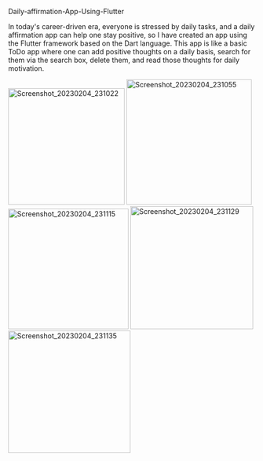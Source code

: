 Daily-affirmation-App-Using-Flutter

In today's career-driven era, everyone is stressed by daily tasks, and a daily affirmation app can help one stay positive, so I have created an app using the Flutter framework based on the Dart language. This app is like a basic ToDo app where one can add positive thoughts on a daily basis, search for them via the search box, delete them, and read those thoughts for daily motivation.

<img width="237" alt="Screenshot_20230204_231022" src="https://user-images.githubusercontent.com/105358418/216784020-2b10e915-5ff0-4d3e-a231-ab8e93ada111.png">
<img width="255" alt="Screenshot_20230204_231055" src="https://user-images.githubusercontent.com/105358418/216784022-c49720ad-b7fd-47d5-a01a-568486e7a18d.png">
<img width="245" alt="Screenshot_20230204_231115" src="https://user-images.githubusercontent.com/105358418/216784026-eef5dddc-d050-4cda-8e3e-7ac194f7f99c.png">
<img width="250" alt="Screenshot_20230204_231129" src="https://user-images.githubusercontent.com/105358418/216784030-889c5fba-0e72-4cd9-b7a5-6c13d2b64315.png">
<img width="249" alt="Screenshot_20230204_231135" src="https://user-images.githubusercontent.com/105358418/216784034-a8a9bcf8-0794-493f-a073-95d63b8993fb.png">

